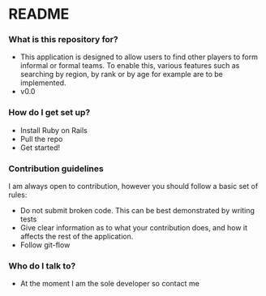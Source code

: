 # README #

### What is this repository for? ###

* This application is designed to allow users to find other players to form informal or formal teams. To enable this, various features such as searching by region, by rank or by age for example are to be implemented.
* v0.0

### How do I get set up? ###

* Install Ruby on Rails
* Pull the repo
* Get started!

### Contribution guidelines ###

I am always open to contribution, however you should follow a basic set of rules:

* Do not submit broken code. This can be best demonstrated by writing tests
* Give clear information as to what your contribution does, and how it affects the rest of the application.
* Follow git-flow

### Who do I talk to? ###

* At the moment I am the sole developer so contact me